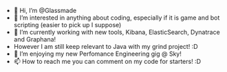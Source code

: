 - 👋 Hi, I’m @Glassmade
- 👀 I’m interested in anything about coding, especially if it is game and bot scripting (easier to pick up I suppose)
- 🌱 I’m currently working with new tools, Kibana, ElasticSearch, Dynatrace and Graphana!
- However I am still keep relevant to Java with my grind project! :D
- 💞️ I’m enjoying my new Perfomance Engineering gig @ Sky!
- 📫 How to reach me you can comment on my code for starters! :D

<!---
Glassmade/Glassmade is a ✨ special ✨ repository because its `README.md` (this file) appears on your GitHub profile.
You can click the Preview link to take a look at your changes.
--->

